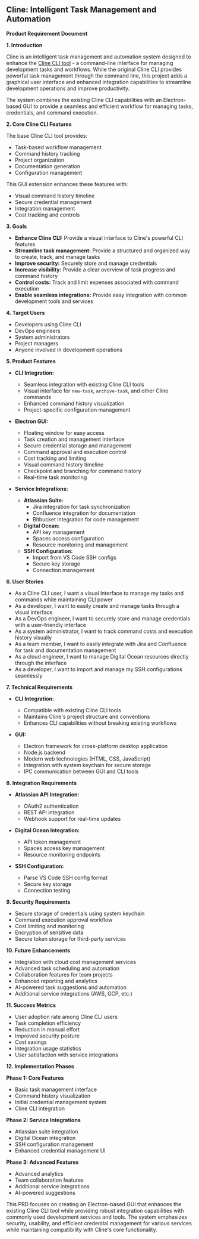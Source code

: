 ## Cline: Intelligent Task Management and Automation

**Product Requirement Document**

**1. Introduction**

Cline is an intelligent task management and automation system designed to enhance the [Cline CLI tool](https://github.com/cline/cline) - a command-line interface for managing development tasks and workflows. While the original Cline CLI provides powerful task management through the command line, this project adds a graphical user interface and enhanced integration capabilities to streamline development operations and improve productivity.

The system combines the existing Cline CLI capabilities with an Electron-based GUI to provide a seamless and efficient workflow for managing tasks, credentials, and command execution.

**2. Core Cline CLI Features**

The base Cline CLI tool provides:
* Task-based workflow management
* Command history tracking
* Project organization
* Documentation generation
* Configuration management

This GUI extension enhances these features with:
* Visual command history timeline
* Secure credential management
* Integration management
* Cost tracking and controls

**3. Goals**

* **Enhance Cline CLI:** Provide a visual interface to Cline's powerful CLI features
* **Streamline task management:** Provide a structured and organized way to create, track, and manage tasks
* **Improve security:** Securely store and manage credentials
* **Increase visibility:** Provide a clear overview of task progress and command history
* **Control costs:** Track and limit expenses associated with command execution
* **Enable seamless integrations:** Provide easy integration with common development tools and services

**4. Target Users**

* Developers using Cline CLI
* DevOps engineers
* System administrators
* Project managers
* Anyone involved in development operations

**5. Product Features**

* **CLI Integration:**
    * Seamless integration with existing Cline CLI tools
    * Visual interface for `new-task`, `archive-task`, and other Cline commands
    * Enhanced command history visualization
    * Project-specific configuration management

* **Electron GUI:**
    * Floating window for easy access
    * Task creation and management interface
    * Secure credential storage and management
    * Command approval and execution control
    * Cost tracking and limiting
    * Visual command history timeline
    * Checkpoint and branching for command history
    * Real-time task monitoring

* **Service Integrations:**
    * **Atlassian Suite:**
        * Jira integration for task synchronization
        * Confluence integration for documentation
        * Bitbucket integration for code management
    * **Digital Ocean:**
        * API key management
        * Spaces access configuration
        * Resource monitoring and management
    * **SSH Configuration:**
        * Import from VS Code SSH configs
        * Secure key storage
        * Connection management

**6. User Stories**

* As a Cline CLI user, I want a visual interface to manage my tasks and commands while maintaining CLI power
* As a developer, I want to easily create and manage tasks through a visual interface
* As a DevOps engineer, I want to securely store and manage credentials with a user-friendly interface
* As a system administrator, I want to track command costs and execution history visually
* As a team member, I want to easily integrate with Jira and Confluence for task and documentation management
* As a cloud engineer, I want to manage Digital Ocean resources directly through the interface
* As a developer, I want to import and manage my SSH configurations seamlessly

**7. Technical Requirements**

* **CLI Integration:** 
    * Compatible with existing Cline CLI tools
    * Maintains Cline's project structure and conventions
    * Enhances CLI capabilities without breaking existing workflows

* **GUI:** 
    * Electron framework for cross-platform desktop application
    * Node.js backend
    * Modern web technologies (HTML, CSS, JavaScript)
    * Integration with system keychain for secure storage
    * IPC communication between GUI and CLI tools

**8. Integration Requirements**

* **Atlassian API Integration:**
    * OAuth2 authentication
    * REST API integration
    * Webhook support for real-time updates

* **Digital Ocean Integration:**
    * API token management
    * Spaces access key management
    * Resource monitoring endpoints

* **SSH Configuration:**
    * Parse VS Code SSH config format
    * Secure key storage
    * Connection testing

**9. Security Requirements**

* Secure storage of credentials using system keychain
* Command execution approval workflow
* Cost limiting and monitoring
* Encryption of sensitive data
* Secure token storage for third-party services

**10. Future Enhancements**

* Integration with cloud cost management services
* Advanced task scheduling and automation
* Collaboration features for team projects
* Enhanced reporting and analytics
* AI-powered task suggestions and automation
* Additional service integrations (AWS, GCP, etc.)

**11. Success Metrics**

* User adoption rate among Cline CLI users
* Task completion efficiency
* Reduction in manual effort
* Improved security posture
* Cost savings
* Integration usage statistics
* User satisfaction with service integrations

**12. Implementation Phases**

**Phase 1: Core Features**
* Basic task management interface
* Command history visualization
* Initial credential management system
* Cline CLI integration

**Phase 2: Service Integrations**
* Atlassian suite integration
* Digital Ocean integration
* SSH configuration management
* Enhanced credential management UI

**Phase 3: Advanced Features**
* Advanced analytics
* Team collaboration features
* Additional service integrations
* AI-powered suggestions

This PRD focuses on creating an Electron-based GUI that enhances the existing Cline CLI tool while providing robust integration capabilities with commonly used development services and tools. The system emphasizes security, usability, and efficient credential management for various services while maintaining compatibility with Cline's core functionality.
